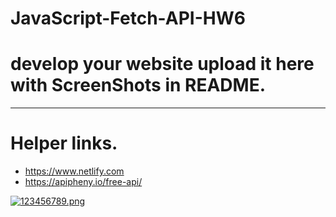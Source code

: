 # JavaScript-Fetch-API-HW6
# develop your website upload it here with ScreenShots in README.
--------------------------------------------------------------------------------------------------------

# Helper links.
* https://www.netlify.com
* https://apipheny.io/free-api/ 

[![123456789.png](https://i.postimg.cc/hv4sMtnk/123456789.png)](https://postimg.cc/Q9PcdsHm)